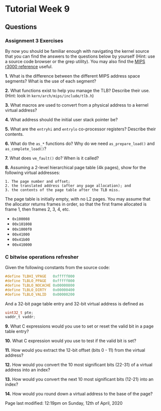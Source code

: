 # Tutorial Week 9

## Questions

### Assignment 3 Exercises

By now you should be familiar enough with navigating the kernel source that you can find the answers to the questions below by yourself (Hint: use a source code browser or the grep utility). You may also find the [MIPS r3000 reference](http://www.cse.unsw.edu.au/~cs3231/doc/mips.php) useful.

**1.** What is the difference between the different MIPS address space segments? What is the use of each segment?

**2.** What functions exist to help you manage the TLB? Describe their use. (Hint: look in `kern/arch/mips/include/tlb.h`)

**3.** What macros are used to convert from a physical address to a kernel virtual address?

**4.** What address should the initial user stack pointer be?

**5.** What are the `entryhi` and `entrylo` co-processor registers? Describe their contents.

**6.** What do the `as_*` functions do? Why do we need `as_prepare_load()` and `as_complete_load()`?

**7.** What does `vm_fault()` do? When is it called?

**8.** Assuming a 2-level hierarchical page table (4k pages), show for the following virtual addresses:

    1. The page number and offset;
    2. the translated address (after any page allocation); and
    3. the contents of the page table after the TLB miss.

The page table is initially empty, with no L2 pages. You may assume that the allocator returns frames in order, so that the first frame allocated is frame 1, then frames 2, 3, 4, etc.

* `0x100008`
* `00x101008`
* `00x1000f0`
* `00x41000`
* `00x41b00`
* `00x410000`

### C bitwise operations refresher

Given the following constants from the source code:

``` C
#define TLBHI_VPAGE   0xfffff000
#define TLBLO_PPAGE   0xfffff000
#define TLBLO_NOCACHE 0x00000800
#define TLBLO_DIRTY   0x00000400
#define TLBLO_VALID   0x00000200
```

And a 32-bit page table entry and 32-bit virtual address is defined as

``` C
uint32_t pte;
vaddr_t vaddr;
```

**9.** What C expressions would you use to set or reset the valid bit in a page table entry?

**10.** What C expression would you use to test if the valid bit is set?

**11.** How would you extract the 12-bit offset (bits 0 - 11) from the virtual address?

**12.** How would you convert the 10 most significant bits (22-31) of a virtual address into an index?

**13.** How would you convert the next 10 most significant bits (12-21) into an index?

**14.** How would you round down a virtual address to the base of the page?

Page last modified: 12:19pm on Sunday, 12th of April, 2020
